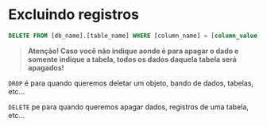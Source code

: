 # Excluindo registros

```sql
DELETE FROM [db_name].[table_name] WHERE [column_name] = [column_value];
```
> **Atenção! Caso você não indique aonde é para apagar o dado e somente indique a tabela, todos os dados daquela tabela será apagados!**

`DROP` é para quando queremos deletar um objeto, bando de dados, tabelas, etc...

`DELETE` pe para quando queremos apagar dados, registros de uma tabela, etc...